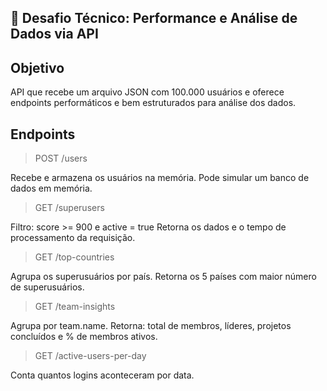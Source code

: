 📝 Desafio Técnico: Performance e Análise de Dados via API
-
## Objetivo
API que recebe um arquivo JSON com 100.000 usuários e oferece endpoints performáticos e bem estruturados para análise dos dados.


Endpoints 
---


> POST /users


Recebe e armazena os usuários na memória. Pode simular um banco de dados em memória.


> GET /superusers

Filtro: score >= 900 e active = true
Retorna os dados e o tempo de processamento da requisição.


> GET /top-countries

Agrupa os superusuários por país.
Retorna os 5 países com maior número de superusuários.


> GET /team-insights

Agrupa por team.name.
Retorna: total de membros, líderes, projetos concluídos e % de membros ativos.


> GET /active-users-per-day

Conta quantos logins aconteceram por data.
